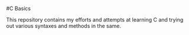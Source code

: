 #C Basics 

This repository contains my efforts and attempts at learning C and trying out various syntaxes and methods in the same.
